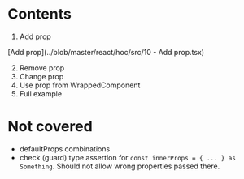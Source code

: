 # Contents

1. Add prop

[Add prop](../blob/master/react/hoc/src/10 - Add prop.tsx)

2. Remove prop
3. Change prop
4. Use prop from WrappedComponent
5. Full example

# Not covered

- defaultProps combinations
- check (guard) type assertion for `const innerProps = { ... } as Something`. Should not allow wrong properties passed there.
